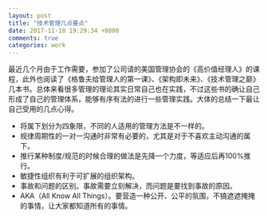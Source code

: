 ```yaml
---
layout: post
title: "技术管理几点要点"
date: 2017-11-18 19:29:34 +0800
comments: true
categories: work
---
```


最近几个月由于工作需要，参加了公司请的美国管理协会的《高价值经理人》的课程，此外也阅读了《格鲁夫给管理人的第一课》、《架构即未来》、《技术管理之巅》几本书。总体来看很多管理的理论其实日常自己也在实践，不过这些书的确让自己形成了自己的管理体系，能够有序有法的进行一些管理实践。大体的总结一下最让自己受用的几点心得。

- 将属下划分为四象限，不同的人适用的管理方法是不一样的。
- 规律周期性的一对一沟通时非常有必要的，尤其是对于不喜欢主动沟通的属下。
- 推行某种制度/规范的时候合理的做法是先降一个力度，等适应后再100%推行。
- 敏捷性组织有利于可扩展的组织架构。
- 事故和问题的区别。事故需要立刻解决，而问题是要找到事故的原因。
- AKA（All Know All Things）。要营造一种公开、公平的氛围，不搞遮遮掩掩的事情，让大家都知道所有的事情。